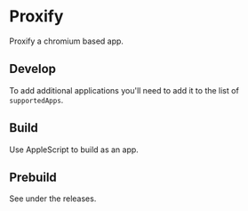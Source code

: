 # Proxify

Proxify a chromium based app.

## Develop

To add additional applications you'll need to add it to the list of `supportedApps`.

## Build

Use AppleScript to build as an app.

## Prebuild

See under the releases.

